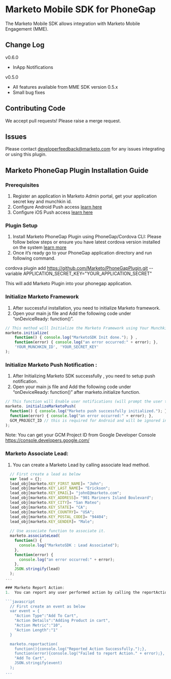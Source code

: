 # Marketo Mobile SDK for PhoneGap

The Marketo Mobile SDK allows integration with Marketo Mobile Engagement (MME).  

## Change Log

v0.6.0

- InApp Notifications

v0.5.0

- All features available from MME SDK version 0.5.x
- Small bug fixes

## Contributing Code

We accept pull requests! Please raise a merge request.

## Issues

Please contact <developerfeedback@marketo.com> for any issues integrating or using this plugin.

## Marketo PhoneGap Plugin Installation Guide 

### Prerequisites 
1.  Register an application in Marketo Admin portal, get your application secret key and munchkin id.
2.  Configure Android Push access [learn here](https://docs.marketo.com/display/public/DOCS/Configure+Mobile+App+iOS+Push+Access)
3.  Configure iOS Push access [learn here](https://docs.marketo.com/display/public/DOCS/Configure+Mobile+App+iOS+Push+Access)

### Plugin Setup
1.  Install Marketo PhoneGap Plugin using PhoneGap/Cordova CLI: Please follow below steps or ensure you have latest cordova version installed on the system [learn more](https://cordova.apache.org/docs/en/latest/guide/cli/)
2.  Once it’s ready go to your PhoneGap application directory and run following command.

cordova plugin add https://github.com/Marketo/PhoneGapPlugin.git --variable APPLICATION_SECRET_KEY="YOUR_APPLICATION_SECRET"

This will add Marketo Plugin into your phonegap application.

### Initialize Marketo Framework
1.  After successful installation, you need to initialize Marketo framework.
2.  Open your main js file and Add the following code under “onDeviceReady: function()”. 

```javascript
// This method will Initialize the Marketo Framework using Your MunchkinId and secret key
marketo.initialize(
  	function() { console.log("MarketoSDK Init done."); } ,
  	function(error) { console.log("an error occurred:" + error); },
  	'YOUR_MUNCHKIN_ID', 'YOUR_SECRET_KEY'
);
```
### Initialize Marketo Push Notification : 
1.  After Initializing Marketo SDK successfully , you need to setup push notification.
2.  Open your main js file and Add the following code under “onDeviceReady: function()” after marketo.initialize function.

```javascript
// This function will Enable user notifications (will prompt the user to accept push notifications in iOS)
marketo. initializeMarketoPush(
  function() { console.log("Marketo push successfully initialized."); } ,
  function(error) { console.log("an error occurred:" + error); },
  GCM_PROJECT_ID // this is required for Android and will be ignored in iOS
);
```
Note: You can get your GCM Project ID from Google Developer Console https://console.developers.google.com/

### Marketo Associate Lead:
1.  You can create a Marketo Lead by calling associate lead method.

```javascript
  // First create a lead as below
  var lead = {};
  lead_obj[marketo.KEY_FIRST_NAME]= "John";
  lead_obj[marketo.KEY_LAST_NAME]= "Erickson";
  lead_obj[marketo.KEY_EMAIL]= "johnE@marketo.com";
  lead_obj[marketo.KEY_ADDRESS]= "901 Mariners Island Boulevard";
  lead_obj[marketo.KEY_CITY]= "San Mateo";
  lead_obj[marketo.KEY_STATE]= "CA";
  lead_obj[marketo.KEY_COUNTRY]= "USA";
  lead_obj[marketo.KEY_POSTAL_CODE]= "94404";
  lead_obj[marketo.KEY_GENDER]= "Male";
  
  // Use associate function to associate it.
  marketo.associateLead(
    function() {
      console.log("MarketoSDK : Lead Associated");
    },
    function(error) {
      console.log("an error occurred:" + error);
    },
    JSON.stringify(lead)
  );
...

### Marketo Report Action:
1.  You can report any user performed action by calling the reportAction method.

```javascript
  // First create an event as below
  var event = {
    "Action Type":"Add To Cart",
    "Action Details":"Adding Product in cart",
    "Action Metric":"10",
    "Action Length":"1"
  }

  marketo.reportaction(
    function(){console.log("Reported Action Successfully.");},
    function(error){console.log("Failed to report Action." + error);},
    "Add To Cart",
    JSON.stringify(event)
  );
...

